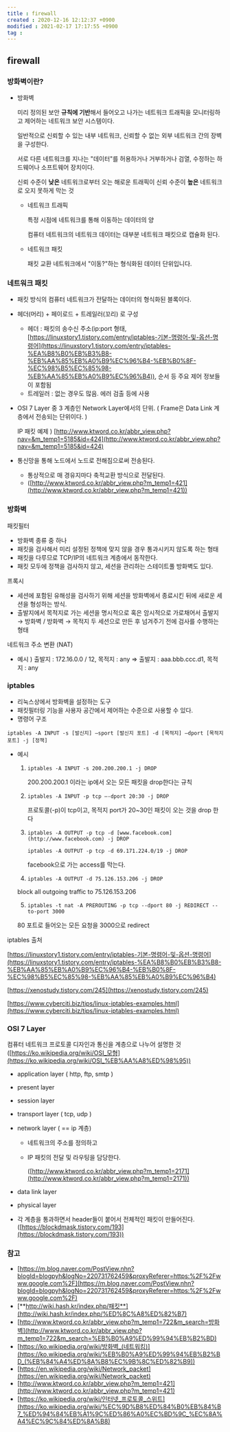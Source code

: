 ```yaml
---
title : firewall
created : 2020-12-16 12:12:37 +0900
modified : 2021-02-17 17:17:55 +0900
tag : 
---
```

## firewall
### 방화벽이란?

- 방화벽

    미리 정의된 보안 **규칙에 기반**해서 들어오고 나가는 네트워크 트래픽을 모니터링하고 제어하는 네트워크 보안 시스템이다.

    일반적으로 신뢰할 수 있는 내부 네트워크, 신뢰할 수 없는 외부 네트워크 간의 장벽을 구성한다.

    서로 다른 네트워크를 지나는 "데이터"를 허용하거나 거부하거나 검열, 수정하는 하드웨어나 소프트웨어 장치이다.

    신뢰 수준이 **낮은** 네트워크로부터 오는 해로운 트래픽이 신뢰 수준이 **높은** 네트워크로 오지 못하게 막는 것

    - 네트워크 트래픽

        특정 시점에 네트워크를 통해 이동하는 데이터의 양

        컴퓨터 네트워크의 네트워크 데이터는 대부분 네트워크 패킷으로 캡슐화 된다.

    - 네트워크 패킷

        패킷 교환 네트워크에서 "이동?"하는 형식화된 데이터 단위입니다.

### 네트워크 패킷

- 패킷 방식의 컴퓨터 네트워크가 전달하는 데이터의 형식화된 블록이다.
- 헤더(머리) + 페이로드 + 트레일러(꼬리) 로 구성
    - 헤더 : 패킷의 송수신 주소(ip:port 형태, [https://linuxstory1.tistory.com/entry/iptables-기본-명령어-및-옵션-명령어](https://linuxstory1.tistory.com/entry/iptables-%EA%B8%B0%EB%B3%B8-%EB%AA%85%EB%A0%B9%EC%96%B4-%EB%B0%8F-%EC%98%B5%EC%85%98-%EB%AA%85%EB%A0%B9%EC%96%B4)), 순서 등 주요 제어 정보들이 포함됨
    - 트레일러 : 없는 경우도 많음. 에러 검출 등에 사용
- OSI 7 Layer 중 3 계층인 Network Layer에서의 단위. ( Frame은 Data Link 계층에서 전송되는 단위이다. )

    IP 패킷 예제 ) [http://www.ktword.co.kr/abbr_view.php?nav=&m_temp1=5185&id=424](http://www.ktword.co.kr/abbr_view.php?nav=&m_temp1=5185&id=424)

- 통신망을 통해 노드에서 노드로 전해짐으로써 전송된다.
    - 통상적으로 매 경유지마다 축적교환 방식으로 전달된다.
    - ([http://www.ktword.co.kr/abbr_view.php?m_temp1=421](http://www.ktword.co.kr/abbr_view.php?m_temp1=421))

### 방화벽

패킷필터

- 방화벽 종류 중 하나
- 패킷을 검사해서 미리 설정된 정책에 맞지 않을 경우 통과시키지 않도록 하는 형태
- 패킷을 다루므로 TCP/IP의 네트워크 계층에서 동작한다.
- 패킷 모두에 정책을 검사하지 않고, 세션을 관리하는 스테이트풀 방화벽도 있다.

프록시

- 세션에 포함된 유해성을 검사하기 위해 세션을 방화벽에서 종료시킨 뒤에 새로운 세션을 형성하는 방식.
- 출발지에서 목적지로 가는 세션을 명시적으로 혹은 암시적으로 가로채어서 출발지 → 방화벽 / 방화벽 → 목적지 두 세션으로 만든 후 넘겨주기 전에 검사를 수행하는 형태

네트워크 주소 변환 (NAT)

- 예시 ) 출발지 : 172.16.0.0 / 12, 목적지 : any ⇒ 출발지 : aaa.bbb.ccc.d1, 목적지 : any

### iptables

- 리눅스상에서 방화벽을 설정하는 도구
- 패킷필터링 기능을 사용자 공간에서 제어하는 수준으로 사용할 수 있다.
- 명령어 구조

`iptables -A INPUT -s [발신지] —sport [발신지 포트] -d [목적지] —dport [목적지 포트] -j [정책]`

- 예시
    1. `iptables -A INPUT -s 200.200.200.1 -j DROP`

        200.200.200.1 이라는 ip에서 오는 모든 패킷을 drop한다는 규칙

    2. `iptables -A INPUT -p tcp —-dport 20:30 -j DROP`

        프로토콜(-p)이 tcp이고, 목적지 port가 20~30인 패킷이 오는 것을 drop 한다

    3. `iptables -A OUTPUT -p tcp -d [www.facebook.com](http://www.facebook.com) -j DROP`

        `iptables -A OUTPUT -p tcp -d 69.171.224.0/19 -j DROP`

        facebook으로 가는 access를 막는다.

    4. `iptables -A OUTPUT -d 75.126.153.206 -j DROP`

    block all outgoing traffic to 75.126.153.206

    5. `iptables -t nat -A PREROUTING -p tcp --dport 80 -j REDIRECT --to-port 3000`

    80 포트로 들어오는 모든 요청을 3000으로 redirect

iptables 출처

[https://linuxstory1.tistory.com/entry/iptables-기본-명령어-및-옵션-명령어](https://linuxstory1.tistory.com/entry/iptables-%EA%B8%B0%EB%B3%B8-%EB%AA%85%EB%A0%B9%EC%96%B4-%EB%B0%8F-%EC%98%B5%EC%85%98-%EB%AA%85%EB%A0%B9%EC%96%B4)

[https://xenostudy.tistory.com/245](https://xenostudy.tistory.com/245)

[https://www.cyberciti.biz/tips/linux-iptables-examples.html](https://www.cyberciti.biz/tips/linux-iptables-examples.html)

### OSI 7 Layer

컴퓨터 네트워크 프로토콜 디자인과 통신을 계층으로 나누어 설명한 것 ([https://ko.wikipedia.org/wiki/OSI_모형](https://ko.wikipedia.org/wiki/OSI_%EB%AA%A8%ED%98%95))

- application layer ( http, ftp, smtp )
- present layer
- session layer
- transport layer ( tcp, udp )
- network layer ( == ip 계층)
    - 네트워크의 주소를 정의하고
    - IP 패킷의 전달 및 라우팅을 담당한다.

        ([http://www.ktword.co.kr/abbr_view.php?m_temp1=2171](http://www.ktword.co.kr/abbr_view.php?m_temp1=2171))

- data link layer
- physical layer

- 각 계층을 통과하면서 header들이 붙어서 전체적인 패킷이 만들어진다. ([https://blockdmask.tistory.com/193](https://blockdmask.tistory.com/193))

### 참고

- [https://m.blog.naver.com/PostView.nhn?blogId=blogpyh&logNo=220731762459&proxyReferer=https:%2F%2Fwww.google.com%2F](https://m.blog.naver.com/PostView.nhn?blogId=blogpyh&logNo=220731762459&proxyReferer=https:%2F%2Fwww.google.com%2F)
- [**http://wiki.hash.kr/index.php/패킷**](http://wiki.hash.kr/index.php/%ED%8C%A8%ED%82%B7)
- [http://www.ktword.co.kr/abbr_view.php?m_temp1=722&m_search=방화벽](http://www.ktword.co.kr/abbr_view.php?m_temp1=722&m_search=%EB%B0%A9%ED%99%94%EB%B2%BD)
- [https://ko.wikipedia.org/wiki/방화벽_(네트워킹)](https://ko.wikipedia.org/wiki/%EB%B0%A9%ED%99%94%EB%B2%BD_(%EB%84%A4%ED%8A%B8%EC%9B%8C%ED%82%B9))
- [https://en.wikipedia.org/wiki/Network_packet](https://en.wikipedia.org/wiki/Network_packet)
- [http://www.ktword.co.kr/abbr_view.php?m_temp1=421](http://www.ktword.co.kr/abbr_view.php?m_temp1=421)
- [https://ko.wikipedia.org/wiki/인터넷_프로토콜_스위트](https://ko.wikipedia.org/wiki/%EC%9D%B8%ED%84%B0%EB%84%B7_%ED%94%84%EB%A1%9C%ED%86%A0%EC%BD%9C_%EC%8A%A4%EC%9C%84%ED%8A%B8)
